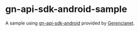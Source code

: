 # gn-api-sdk-android-sample

A sample using [gn-api-sdk-android](https://github.com/franciscotfmc/gn-api-sdk-android)
provided by [Gerencianet](http://gerencianet.com.br).
